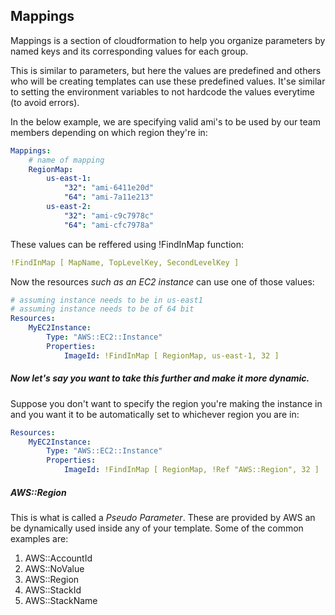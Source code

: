 <h2>Mappings</h2>
Mappings is a section of cloudformation to help you organize parameters by named keys and its corresponding values for each group.

This is similar to parameters, but here the values are predefined and others who will be creating templates can use these predefined values. It'se similar to setting the environment variables to not hardcode the values everytime (to avoid errors).

In the below example, we are specifying valid ami's to be used by our team members depending on which region they're in:

```yaml
Mappings: 
    # name of mapping
    RegionMap: 
        us-east-1: 
            "32": "ami-6411e20d"
            "64": "ami-7a11e213"
        us-east-2: 
            "32": "ami-c9c7978c"
            "64": "ami-cfc7978a"
```
These values can be reffered using !FindInMap function: 
```yaml
!FindInMap [ MapName, TopLevelKey, SecondLevelKey ]
```

Now the resources *such as an EC2 instance* can use one of those values: 
```yaml
# assuming instance needs to be in us-east1
# assuming instance needs to be of 64 bit 
Resources: 
    MyEC2Instance: 
        Type: "AWS::EC2::Instance"
        Properties: 
            ImageId: !FindInMap [ RegionMap, us-east-1, 32 ]
```

<h5>Now let's say you want to take this further and make it more dynamic. </h5>
Suppose you don't want to specify the region you're making the instance in and you want it to be automatically set to whichever region you are in: 

```yaml
Resources: 
    MyEC2Instance: 
        Type: "AWS::EC2::Instance"
        Properties: 
            ImageId: !FindInMap [ RegionMap, !Ref "AWS::Region", 32 ]
```

<h5>AWS::Region</h5> 

This is what is called a *Pseudo Parameter*. These are provided by AWS an be dynamically used inside any of your template. Some of the common examples are: 

1. AWS::AccountId
2. AWS::NoValue 
3. AWS::Region
4. AWS::StackId 
5. AWS::StackName 
